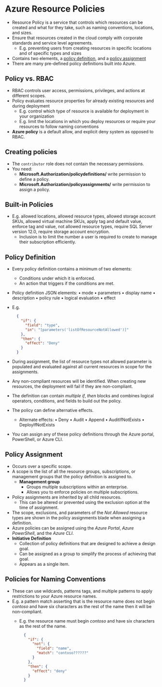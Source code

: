 
# Azure Resource Policies

- Resource Policy is a service that controls which resources can be created and what for they take, such as naming conventions, locations, and sizes.
- Ensure that resources created in the cloud comply with corporate standards and service level agreements.
  - E.g. preventing users from creating resources in specific locations and of specific types and sizes
- Contains two elements, a [policy definition](#policy-definition), and a [policy assignment](#policy-assignment)
- There are many pre-defined policy definitions built into Azure.

## Policy vs. RBAC

- RBAC controls user access, permissions, privileges, and actions at different scopes.
- Policy evaluates resource properties for already existing resources and during deployment
  - E.g. control which type of resource is available for deployment in your organization
  - E.g. limit the locations in which you deploy resources or require your resources to follow naming conventions
- **Azure policy** is a default allow, and explicit deny system as opposed to RBAC.

## Creating policies

- The `contributor` role does not contain the necessary permissions.
- You need:
  - **Microsoft.Authorization/policydefinitions/** write permission to define a policy.
  - **Microsoft.Authorization/policyassignments/** write permission to assign a policy.

## Built-in Policies

- E.g. allowed locations, allowed resource types, allowed storage account SKUs, allowed virtual machine SKUs, apply tag and default value, enforce tag and value, not allowed resource types, require SQL Server version 12.0, require storage account encryption.
  - Inclusion is to limit the number a user is required to create to manage their subscription efficiently.

## Policy Definition

- Every policy definition contains a minimum of two elements:
  - Conditions under which it is enforced.
  - An action that triggers if the conditions are met.
- Policy definition JSON elements: • mode • parameters • display name • description • policy rule • logical evaluation • effect
- E.g.

  ```json
    {
      "if": {
        "field": "type",
        "in": "[parameters('listOfResourceNotAllowed')]"
      },
      "then": {
        "effect": "Deny"
      }
    }
  ```

- During assignment, the list of resource types not allowed parameter is populated and evaluated against all current resources in scope for the assignments.
- Any non-compliant resources will be identified. When creating new resources, the deployment will fail if they are non-compliant.
- The definition can contain *multiple if*, *then* blocks and combines logical operators, conditions, and fields to build out the policy.
- The policy can define alternative effects.
  - Alternate effects: • Deny • Audit • Append • AuditIfNotExists • DeployIfNotExists
- You can assign any of these policy definitions through the Azure portal, PowerShell, or Azure CLI.

## Policy Assignment

- Occurs over a specific scope.
- A scope is the list of all the resource groups, subscriptions, or management groups that the policy definition is assigned to.
  - **Management group**
    - Groups multiple subscriptions within an enterprise.
    - Allows you to enforce policies on multiple subscriptions.
- Policy assignments are inherited by all child resources.
  - This can be altered or prevented using the exclusion option at the time of assignment.
- The scope, exclusions, and parameters of the *Not Allowed* resource types are shown in the policy assignments blade when assigning a definition.
- Azure policies can be assigned using the *Azure Portal*, *Azure PowerShell*, and the *Azure CLI*.
- **Initiative Definition**
  - Collection of policy definitions that are designed to achieve a design goal.
  - Can be assigned as a group to simplify the process of achieving that goal.
  - Appears as a single item.

## Policies for Naming Conventions

- These can use wildcards, patterns tags, and multiple patterns to apply restrictions to your Azure resource names.
- E.g. a pattern match asserting that is the resource name does not begin *contoso* and have six characters as the rest of the name then it will be non-compliant.
  - E.g. the resource name must begin *contoso* and have six characters as the rest of the name.

    ```json
      {
        "if": {
          "not": {
            "field": "name",
            "match": "contoso??????"
          }
        },
        "then": {
          "effect": "deny"
        }
      }
    ```
